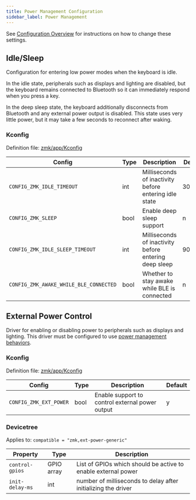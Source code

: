 ```yaml
---
title: Power Management Configuration
sidebar_label: Power Management
---
```


See [Configuration Overview](index.md) for instructions on how to
change these settings.

## Idle/Sleep

Configuration for entering low power modes when the keyboard is idle.

In the idle state, peripherals such as displays and lighting are disabled, but the keyboard remains connected to Bluetooth so it can immediately respond when you press a key.

In the deep sleep state, the keyboard additionally disconnects from Bluetooth and any external power output is disabled. This state uses very little power, but it may take a few seconds to reconnect after waking.

### Kconfig

Definition file: [zmk/app/Kconfig](https://github.com/zmkfirmware/zmk/blob/main/app/Kconfig)

| Config                                 | Type | Description                                           | Default |
| -------------------------------------- | ---- | ----------------------------------------------------- | ------- |
| `CONFIG_ZMK_IDLE_TIMEOUT`              | int  | Milliseconds of inactivity before entering idle state | 30000   |
| `CONFIG_ZMK_SLEEP`                     | bool | Enable deep sleep support                             | n       |
| `CONFIG_ZMK_IDLE_SLEEP_TIMEOUT`        | int  | Milliseconds of inactivity before entering deep sleep | 900000  |
| `CONFIG_ZMK_AWAKE_WHILE_BLE_CONNECTED` | bool | Whether to stay awake while BLE is connected          | n       |

## External Power Control

Driver for enabling or disabling power to peripherals such as displays and lighting. This driver must be configured to use [power management behaviors](../behaviors/power.md).

### Kconfig

Definition file: [zmk/app/Kconfig](https://github.com/zmkfirmware/zmk/blob/main/app/Kconfig)

| Config                 | Type | Description                                     | Default |
| ---------------------- | ---- | ----------------------------------------------- | ------- |
| `CONFIG_ZMK_EXT_POWER` | bool | Enable support to control external power output | y       |

### Devicetree

Applies to: `compatible = "zmk,ext-power-generic"`

| Property        | Type       | Description                                                   |
| --------------- | ---------- | ------------------------------------------------------------- |
| `control-gpios` | GPIO array | List of GPIOs which should be active to enable external power |
| `init-delay-ms` | int        | number of milliseconds to delay after initializing the driver |

